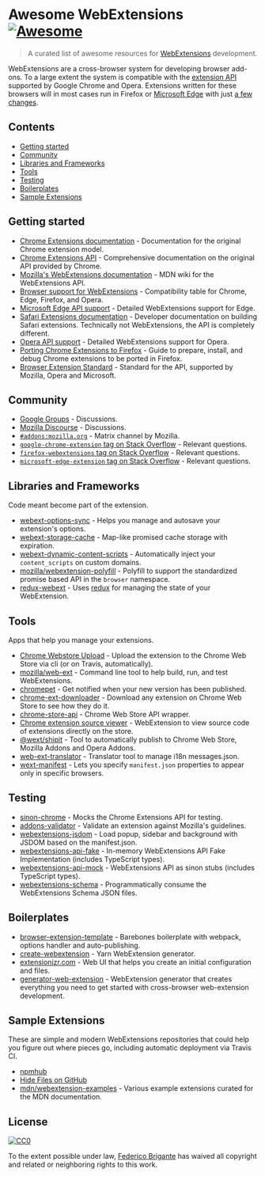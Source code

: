 # Awesome WebExtensions [![Awesome](https://awesome.re/badge.svg)](https://awesome.re)

> A curated list of awesome resources for [WebExtensions](https://developer.mozilla.org/en-US/Add-ons/WebExtensions) development.

WebExtensions are a cross-browser system for developing browser add-ons. To a large extent the system is compatible with the [extension API](https://developer.chrome.com/extensions) supported by Google Chrome and Opera. Extensions written for these browsers will in most cases run in Firefox or [Microsoft Edge](https://developer.microsoft.com/en-us/microsoft-edge/platform/documentation/extensions/) with just [a few changes](https://developer.mozilla.org/en-US/Add-ons/WebExtensions/Porting_a_Google_Chrome_extension).

## Contents

- [Getting started](#getting-started)
- [Community](#community)
- [Libraries and Frameworks](#libraries-and-frameworks)
- [Tools](#tools)
- [Testing](#testing)
- [Boilerplates](#boilerplates)
- [Sample Extensions](#sample-extensions)

## Getting started

- [Chrome Extensions documentation](https://developer.chrome.com/extensions) - Documentation for the original Chrome extension model.
- [Chrome Extensions API](https://developer.chrome.com/extensions/api_index) - Comprehensive documentation on the original API provided by Chrome.
- [Mozilla's WebExtensions documentation](https://developer.mozilla.org/en-US/Add-ons/WebExtensions) - MDN wiki for the WebExtensions API.
- [Browser support for WebExtensions](https://developer.mozilla.org/en-US/Add-ons/WebExtensions/Browser_support_for_JavaScript_APIs) - Compatibility table for Chrome, Edge, Firefox, and Opera.
- [Microsoft Edge API support](https://docs.microsoft.com/en-us/microsoft-edge/extensions/api-support/extension-api-roadmap) - Detailed WebExtensions support for Edge.
- [Safari Extensions documentation](https://developer.apple.com/safari/extensions/) - Developer documentation on building Safari extensions. Technically not WebExtensions, the API is completely different.
- [Opera API support](https://dev.opera.com/extensions/apis/) - Detailed WebExtensions support for Opera.
- [Porting Chrome Extensions to Firefox](https://hacks.mozilla.org/2015/10/porting-chrome-extensions-to-firefox-with-webextensions/) - Guide to prepare, install, and debug Chrome extensions to be ported in Firefox.
- [Browser Extension Standard](https://browserext.github.io/browserext/) - Standard for the API, supported by Mozilla, Opera and Microsoft.

## Community

- [Google Groups](https://groups.google.com/a/chromium.org/forum/#!forum/chromium-extensions) - Discussions.
- [Mozilla Discourse](https://discourse.mozilla.org/c/add-ons) - Discussions.
- [`#addons:mozilla.org`](https://matrix.to/#/#addons:mozilla.org) - Matrix channel by Mozilla.
- [`google-chrome-extension` tag on Stack Overflow](https://stackoverflow.com/questions/tagged/google-chrome-extension) - Relevant questions.
- [`firefox-webextensions` tag on Stack Overflow](https://stackoverflow.com/questions/tagged/firefox-webextensions) - Relevant questions.
- [`microsoft-edge-extension` tag on Stack Overflow](https://stackoverflow.com/questions/tagged/microsoft-edge-extension) - Relevant questions.

## Libraries and Frameworks

Code meant become part of the extension.

- [webext-options-sync](https://github.com/fregante/webext-options-sync) - Helps you manage and autosave your extension's options.
- [webext-storage-cache](https://github.com/fregante/webext-storage-cache) - Map-like promised cache storage with expiration.
- [webext-dynamic-content-scripts](https://github.com/fregante/webext-dynamic-content-scripts) - Automatically inject your `content_scripts` on custom domains.
- [mozilla/webextension-polyfill](https://github.com/mozilla/webextension-polyfill) - Polyfill to support the standardized promise based API in the `browser` namespace.
- [redux-webext](https://github.com/ivantsov/redux-webext) - Uses [redux](https://github.com/reactjs/redux) for managing the state of your WebExtension.

## Tools

Apps that help you manage your extensions.

- [Chrome Webstore Upload](https://github.com/DrewML/chrome-webstore-upload-cli) - Upload the extension to the Chrome Web Store via cli (or on Travis, automatically).
- [mozilla/web-ext](https://github.com/mozilla/web-ext) - Command line tool to help build, run, and test WebExtensions.
- [chromepet](https://github.com/ZenHubIO/chromepet) - Get notified when your new version has been published.
- [chrome-ext-downloader](https://github.com/jiripospisil/chrome-ext-downloader) - Download any extension on Chrome Web Store to see how they do it.
- [chrome-store-api](https://github.com/acvetkov/chrome-store-api) - Chrome Web Store API wrapper.
- [Chrome extension source viewer](https://github.com/Rob--W/crxviewer) - WebExtension to view source code of extensions directly on the store.
- [@wext/shipit](https://github.com/LinusU/wext-shipit) - Tool to automatically publish to Chrome Web Store, Mozilla Addons and Opera Addons.
- [web-ext-translator](https://github.com/Lusito/web-ext-translator) - Translator tool to manage i18n messages.json.
- [wext-manifest](https://github.com/abhijithvijayan/wext-manifest) - Lets you specify `manifest.json` properties to appear only in specific browsers.

## Testing

- [sinon-chrome](https://github.com/acvetkov/sinon-chrome) - Mocks the Chrome Extensions API for testing.
- [addons-validator](https://github.com/mozilla/addons-validator) - Validate an extension against Mozilla's guidelines.
- [webextensions-jsdom](https://github.com/stoically/webextensions-jsdom) - Load popup, sidebar and background with JSDOM based on the manifest.json.
- [webextensions-api-fake](https://github.com/stoically/webextensions-api-fake) - In-memory WebExtensions API Fake Implementation (includes TypeScript types).
- [webextensions-api-mock](https://github.com/stoically/webextensions-api-mock) - WebExtensions API as sinon stubs (includes TypeScript types).
- [webextensions-schema](https://github.com/stoically/webextensions-schema) - Programmatically consume the WebExtensions Schema JSON files.

## Boilerplates

- [browser-extension-template](https://github.com/notlmn/browser-extension-template) - Barebones boilerplate with webpack, options handler and auto-publishing.
- [create-webextension](https://github.com/rpl/create-webextension) - Yarn WebExtension generator.
- [extensionizr.com](https://extensionizr.com) - Web UI that helps you create an initial configuration and files.
- [generator-web-extension](https://github.com/HaNdTriX/generator-web-extension) - WebExtension generator that creates everything you need to get started with cross-browser web-extension development.

## Sample Extensions

These are simple and modern WebExtensions repositories that could help you figure out where pieces go, including automatic deployment via Travis CI.

- [npmhub](https://github.com/npmhub/npmhub)
- [Hide Files on GitHub](https://github.com/sindresorhus/hide-files-on-github)
- [mdn/webextension-examples](https://github.com/mdn/webextensions-examples) - Various example extensions curated for the MDN documentation.

## License

[![CC0](https://mirrors.creativecommons.org/presskit/buttons/88x31/svg/cc-zero.svg)](https://creativecommons.org/publicdomain/zero/1.0/)

To the extent possible under law, [Federico Brigante](https://bfred.it) has waived all copyright and related or neighboring rights to this work.
